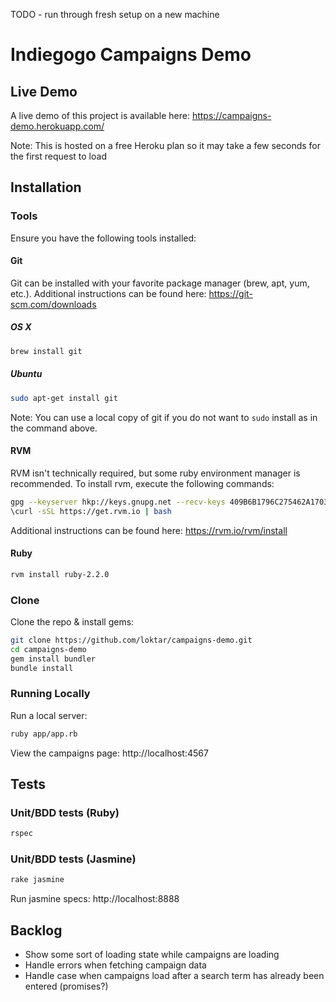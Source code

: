 TODO - run through fresh setup on a new machine

# Indiegogo Campaigns Demo

## Live Demo
A live demo of this project is available here: https://campaigns-demo.herokuapp.com/

Note: This is hosted on a free Heroku plan so it may take a few seconds for the first request to load

## Installation

### Tools

Ensure you have the following tools installed:

#### Git

Git can be installed with your favorite package manager (brew, apt, yum, etc.). Additional instructions can be found here: https://git-scm.com/downloads

##### OS X
```bash
brew install git
```

##### Ubuntu
```bash
sudo apt-get install git
```

Note: You can use a local copy of git if you do not want to `sudo` install as in the command above.

#### RVM

RVM isn't technically required, but some ruby environment manager is recommended. To install rvm, execute the following commands:
```bash
gpg --keyserver hkp://keys.gnupg.net --recv-keys 409B6B1796C275462A1703113804BB82D39DC0E3
\curl -sSL https://get.rvm.io | bash
```

Additional instructions can be found here: https://rvm.io/rvm/install

#### Ruby

```bash
rvm install ruby-2.2.0
```

### Clone

Clone the repo & install gems:
```bash
git clone https://github.com/loktar/campaigns-demo.git
cd campaigns-demo
gem install bundler
bundle install
```

### Running Locally

Run a local server:

```bash
ruby app/app.rb
```

View the campaigns page: http://localhost:4567

## Tests

### Unit/BDD tests (Ruby)

```bash
rspec
```

### Unit/BDD tests (Jasmine)

```bash
rake jasmine
```

Run jasmine specs: http://localhost:8888

## Backlog

- Show some sort of loading state while campaigns are loading
- Handle errors when fetching campaign data
- Handle case when campaigns load after a search term has already been entered (promises?)

